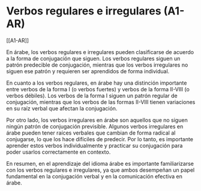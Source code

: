 # Verbos regulares e irregulares (A1-AR)

[[A1-AR]]

En árabe, los verbos regulares e irregulares pueden clasificarse de acuerdo a la forma de conjugación que siguen. Los verbos regulares siguen un patrón predecible de conjugación, mientras que los verbos irregulares no siguen ese patrón y requieren ser aprendidos de forma individual.

En cuanto a los verbos regulares, en árabe hay una distinción importante entre verbos de la forma I (o verbos fuertes) y verbos de la forma II-VIII (o verbos débiles). Los verbos de la forma I siguen un patrón regular de conjugación, mientras que los verbos de las formas II-VIII tienen variaciones en su raíz verbal que afectan la conjugación.

Por otro lado, los verbos irregulares en árabe son aquellos que no siguen ningún patrón de conjugación previsible. Algunos verbos irregulares en árabe pueden tener raíces verbales que cambian de forma radical al conjugarse, lo que los hace difíciles de predecir. Por lo tanto, es importante aprender estos verbos individualmente y practicar su conjugación para poder usarlos correctamente en contexto.

En resumen, en el aprendizaje del idioma árabe es importante familiarizarse con los verbos regulares e irregulares, ya que ambos desempeñan un papel fundamental en la conjugación verbal y en la comunicación efectiva en árabe.
